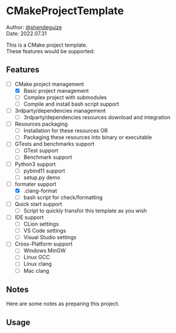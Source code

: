 # CMakeProjectTemplate
Author: [@shendeguize](https://github.com/shendeguize)  
Date: 2022.07.31

This is a CMake project template.  
These features would be supported:
## Features
- [ ] CMake project management
    - [x] Basic project management
    - [ ] Complex project with submodules
    - [ ] Compile and install bash script support
- [ ] 3rdparty/dependencies management
    - [ ] 3rdparty/dependencies resources download and integration
- [ ] Resources packaging
    - [ ] Installation for these resources OR
    - [ ] Packaging these resources into binary or executable
- [ ] GTests and benchmarks support
    - [ ] GTest support
    - [ ] Benchmark support
- [ ] Python3 support
    - [ ] pybind11 support
    - [ ] setup.py demo
- [ ] formater support
    - [x] .clang-format
    - [ ] bash script for check/formatting
- [ ] Quick start support
    - [ ] Script to quickly transfor this template as you wish
- [ ] IDE support
    - [ ] CLion settings
    - [ ] VS Code settings
    - [ ] Visual Studio settings
- [ ] Cross-Platform support
  - [ ] Windows MinGW
  - [ ] Linux GCC
  - [ ] Linux clang
  - [ ] Mac clang
## Notes
Here are some notes as preparing this project.


## Usage



